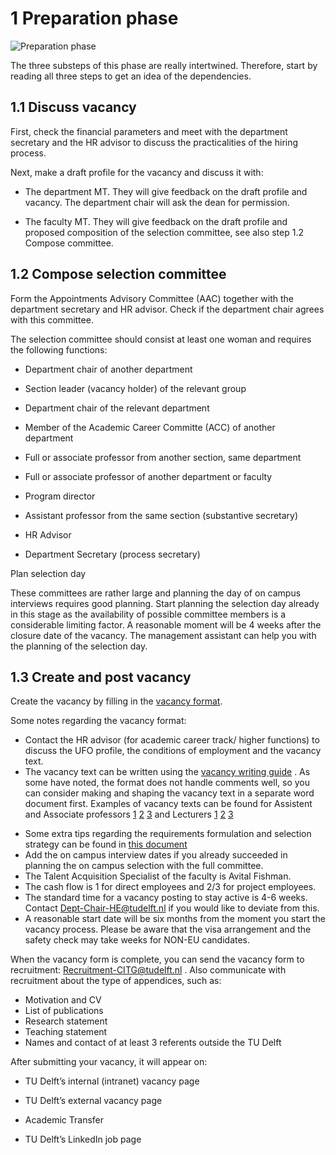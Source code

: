 # 1 Preparation phase

<!-- To do: add link in 1.1? -->

![Preparation phase](../Hiring/Appendices/1Preparation.PNG)

The three substeps of this phase are really intertwined. Therefore, start by reading all three steps to get an idea of the dependencies. 

## 1.1 Discuss vacancy 

First, check the financial parameters and meet with the department secretary and the HR advisor to discuss the practicalities of the hiring process. 

Next, make a draft profile for the vacancy and discuss it with: 

- The department MT. They will give feedback on the draft profile and vacancy. The department chair will ask the dean for permission. 

- The faculty MT. They will give feedback on the draft profile and proposed composition of the selection committee, see also step 1.2 Compose committee. 

 

## 1.2 Compose selection committee 

Form the Appointments Advisory Committee (AAC) together with the department secretary and HR advisor. Check if the department chair agrees with this committee. 

The selection committee should consist at least one woman and requires the following functions: 

- Department chair of another department  

- Section leader (vacancy holder) of the relevant group  

- Department chair of the relevant department  

- Member of the Academic Career Committe (ACC) of another department  

- Full or associate professor from another section, same department  

- Full or associate professor of another department or faculty  

- Program director  

- Assistant professor from the same section (substantive secretary)  

- HR Advisor  

- Department Secretary (process secretary) 


Plan selection day 

These committees are rather large and planning the day of on campus interviews requires good planning. Start planning the selection day already in this stage as the availability of possible committee members is a considerable limiting factor. A reasonable moment will be 4 weeks after the closure date of the vacancy. The management assistant can help you with the planning of the selection day. 


## 1.3 Create and post vacancy

Create the vacancy by filling in the [vacancy format](../HigherFunctions/Appendices/1Preparation.PNG).


Some notes regarding the vacancy format:
* Contact the HR advisor (for academic career track/ higher functions) to discuss the UFO profile, the conditions of employment and the vacancy text. 
* The vacancy text can be written using the [vacancy writing guide](../Hiring/Appendices/Guide%20to%20creating%20recruitment%20text%20for%20scientific%20staff%20-%20Jan%202021.pdf) . As some have noted, the format does not handle comments well, so you can consider making and shaping the vacancy text in a separate word document first. Examples of vacancy texts can be found for Assistent and Associate professors 
[1](../HigherFunctions/Appendices/ExamplesVacancyTexts/Assistant%20Professor%20Biotechnology%20for%20Sustainable%20Food%20Security.docx)
[2](../HigherFunctions/Appendices/ExamplesVacancyTexts/Assistant-Associate%20Professor%20Complex%20Ship%20Design.docx)
[3](../HigherFunctions/Appendices/ExamplesVacancyTexts/Assistant%20Professor%20Electrification%20of%20Transportation.docx)
and Lecturers
[1](../HigherFunctions/Appendices/ExamplesVacancyTexts/Principal%20Educator%20-%20EN.docx)
[2](../HigherFunctions/Appendices/ExamplesVacancyTexts/Projectdocent%20werktuigbouwkunde%20(parttime).docx)
[3](../HigherFunctions/Appendices/ExamplesVacancyTexts/Principal%20Educator%20-%20EN.docx)
<!-- source (https://sharepoint.tudelft.nl/misc/medewerkersportaal/_layouts/15/start.aspx#/SitePages/HR%20Vacatureteksten.aspx)  -->
* Some extra tips regarding the requirements formulation and selection strategy can be found in [this document](../Hiring/Appendices/7%20Tips%20for%20crafting%20a%20Selection%20Strategy.pdf)
* Add the on campus interview dates if you already succeeded in planning the on campus selection with the full committee. 
* The Talent Acquisition Specialist of the faculty is Avital Fishman. 
* The cash flow is 1 for direct employees and 2/3 for project employees. 
* The standard time for a vacancy posting to stay active is 4-6 weeks. Contact Dept-Chair-HE@tudelft.nl if you would like to deviate from this.  
* A reasonable start date will be six months from the moment you start the vacancy process. Please be aware that the visa arrangement and the safety check may take weeks for NON-EU candidates.

When the vacancy form is complete, you can send the vacancy form to recruitment: Recruitment-CITG@tudelft.nl . Also communicate with recruitment about the type of appendices, such as: 

- Motivation and CV 
- List of publications 
- Research statement  
- Teaching statement 
- Names and contact of at least 3 referents outside the TU Delft 

After submitting your vacancy, it will appear on: 

- TU Delft’s internal (intranet) vacancy page 

- TU Delft’s external vacancy page 

- Academic Transfer 

- TU Delft’s LinkedIn job page 